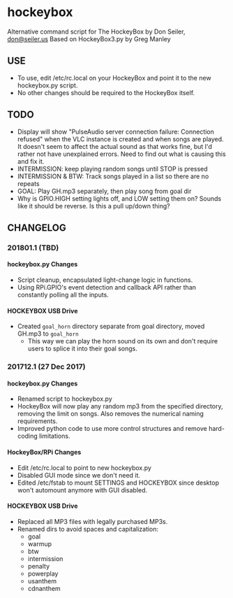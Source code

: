 # hockeybox
Alternative command script for The HockeyBox
by Don Seiler, don@seiler.us
Based on HockeyBox3.py by Greg Manley


## USE
* To use, edit /etc/rc.local on your HockeyBox and point it to the new hockeybox.py script.
* No other changes should be required to the HockeyBox itself.


## TODO
* Display will show "PulseAudio server connection failure: Connection refused" when the VLC instance is created and when songs are played. It doesn't seem to affect the actual sound as that works fine, but I'd rather not have unexplained errors. Need to find out what is causing this and fix it.
* INTERMISSION: keep playing random songs until STOP is pressed
* INTERMISSION & BTW: Track songs played in a list so there are no repeats
* GOAL: Play GH.mp3 separately, then play song from goal dir
* Why is GPIO.HIGH setting lights off, and LOW setting them on? Sounds like it should be reverse. Is this a pull up/down thing?


## CHANGELOG

### 201801.1 (TBD)
#### hockeybox.py Changes
* Script cleanup, encapsulated light-change logic in functions.
* Using RPi.GPIO's event detection and callback API rather than constantly polling all the inputs.

#### HOCKEYBOX USB Drive
* Created `goal_horn` directory separate from goal directory, moved GH.mp3 to `goal_horn`
    * This way we can play the horn sound on its own and don't require users to splice it into their goal songs.

### 201712.1 (27 Dec 2017)
#### hockeybox.py Changes
* Renamed script to hockeybox.py
* HockeyBox will now play any random mp3 from the specified directory, removing the limit on songs. Also removes the numerical naming requirements.
* Improved python code to use more control structures and remove hard-coding limitations.

#### HockeyBox/RPi Changes
* Edit /etc/rc.local to point to new hockeybox.py
* Disabled GUI mode since we don't need it.
* Edited /etc/fstab to mount SETTINGS and HOCKEYBOX since desktop won't automount anymore with GUI disabled.

#### HOCKEYBOX USB Drive
* Replaced all MP3 files with legally purchased MP3s.
* Renamed dirs to avoid spaces and capitalization:
    * goal
    * warmup
    * btw
    * intermission
    * penalty
    * powerplay
    * usanthem
    * cdnanthem
